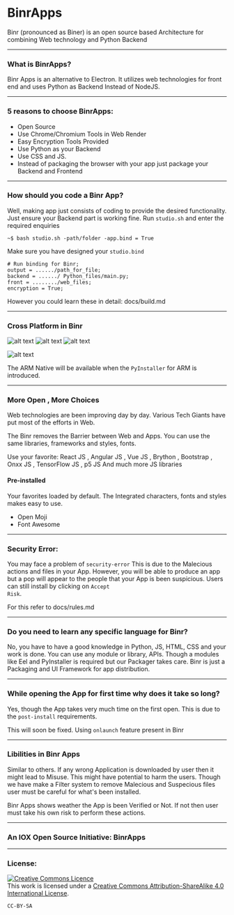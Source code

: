 # BinrApps
Binr (pronounced as Biner) is an open source based Architecture for combining Web technology and Python Backend

---

### What is BinrApps?
Binr Apps is an alternative to Electron. It utilizes web technologies for front end and uses Python as Backend Instead of NodeJS.

---

### 5 reasons to choose BinrApps:
+ Open Source
+ Use Chrome/Chromium Tools in Web Render
+ Easy Encryption Tools Provided
+ Use Python as your Backend
+ Use CSS and JS.
+ Instead of packaging the browser with your app just package your Backend and Frontend

---

### How should you code a Binr App?

Well, making app just consists of coding to provide the desired functionality.
Just ensure your Backend part is working fine.
Run <code>studio.sh</code> and enter the required enquiries

    ~$ bash studio.sh -path/folder -app.bind = True

Make sure you have designed your <code>studio.bind</code>

    # Run binding for Binr;
    output = ....../path_for_file;
    backend = ....../ Python_files/main.py;
    front = ......../web_files;
    encryption = True;

However you could learn these in detail: docs/build.md

---

### Cross Platform in Binr

![alt text](https://img.shields.io/badge/Windows-Working-dark--green)
![alt text](https://img.shields.io/badge/MacOS-Working-dark--green)
![alt text](https://img.shields.io/badge/Linux-Working-dark--green)

![alt text](https://img.shields.io/badge/ARM%20on%20Linux%2C%20Windows%2C%20%20MacOS-Failing-critical)

The ARM Native will be available when the <code>PyInstaller</code> for ARM is introduced.

---

### More Open , More Choices

Web technologies are been improving day by day.
Various Tech Giants have put most of the efforts in Web.

The Binr removes the Barrier between Web and Apps.
You can use the same libraries, frameworks and styles, fonts.

Use your favorite:
 React JS
, Angular JS
, Vue JS
, Brython
, Bootstrap
, Onxx JS
, TensorFlow JS
, p5 JS
And much more JS libraries

<h4>Pre-installed</h4>

Your favorites loaded by default. The Integrated characters, fonts and styles makes easy to use.

+ Open Moji
+ Font Awesome

 
---
### Security Error:

You may face a problem of <code>security-error</code>
This is due to the Malecious actions and files in your App.
However, you will be able to produce an app but a pop will appear to the people that your App is been suspicious.
Users can still install by clicking on <code>Accept Risk</code>.

For this refer to docs/rules.md

---
### Do you need to learn any specific language for Binr?

No, you have to have a good knowledge in Python, JS, HTML, CSS and your work is done.
You can use any module or library, APIs.
Though a modules like Eel and PyInstaller is required but our Packager takes care.
Binr is just a Packaging and UI Framework for app distribution.

---

### While opening the App for first time why does it take so long?

Yes, though the App takes very much time on the first open.
This is due to the <code>post-install</code> requirements.

This will soon be fixed. Using <code>onlaunch</code> feature present in Binr

---
### Libilities in Binr Apps

Similar to others. If any wrong Application is downloaded by user then it might lead to Misuse.
This might have potential to harm the users.
Though we have make a Filter system to remove Malecious and Suspecious files user must be careful for what's been installed.

Binr Apps shows weather the App is been Verified or Not. If not then user must take his own risk to perform these actions.

---

### An IOX Open Source Initiative: BinrApps

---

### License:

 <a rel="license" href="http://creativecommons.org/licenses/by-sa/4.0/"><img alt="Creative Commons Licence" style="border-width:0" src="https://i.creativecommons.org/l/by-sa/4.0/88x31.png" /></a><br />This work is licensed under a <a rel="license" href="http://creativecommons.org/licenses/by-sa/4.0/">Creative Commons Attribution-ShareAlike 4.0 International License</a>.

<code>CC-BY-SA</code>
